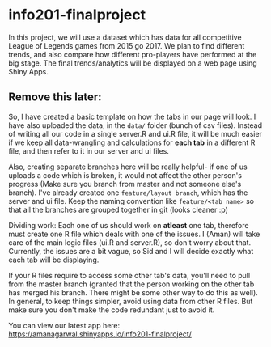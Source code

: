 # info201-finalproject
In this project, we will use a dataset which has data for all competitive League of Legends games from 2015 go 2017. We plan to find different trends,
and also compare how different pro-players have performed at the big stage. The final trends/analytics will be displayed on a web page using Shiny Apps.

## Remove this later:

So, I have created a basic template on how the tabs in our page will look. I have also uploaded the data, in the `data/` folder (bunch of csv files).
Instead of writing all our code in a single server.R and ui.R file, it will be much easier if we keep all data-wrangling and calculations
for **each tab** in a different R file, and then refer to it in our server and ui files.

Also, creating separate branches here will be really helpful- if one of us uploads a code which is broken, it would not affect the other person's progress (Make sure you branch from master and not someone else's branch). I've already created one `feature/layout branch`, which has the server and ui file. Keep the naming convention like `feature/<tab name>` so that all the branches are grouped together in git (looks cleaner :p)

Dividing work:
Each one of us should work on **atleast** one tab, therefore must create one R file which deals with one of the issues. I (Aman) will take care of the main logic files (ui.R and server.R), so don't worry about that. Currently, the issues are a bit vague, so Sid and I will decide exactly what each tab will be displaying.

If your R files require to access some other tab's data, you'll need to pull from the master branch (granted that the person working on the other tab has merged his branch. There might be some other way to do this as well). In general, to keep things simpler, avoid using data from other R files. But make sure you don't make the code redundant just to avoid it.

You can view our latest app here: https://amanagarwal.shinyapps.io/info201-finalproject/
